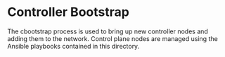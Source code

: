 # Controller Bootstrap

The cbootstrap process is used to bring up new controller nodes and adding them to the network. Control plane nodes are managed using the Ansible playbooks contained in this directory.
